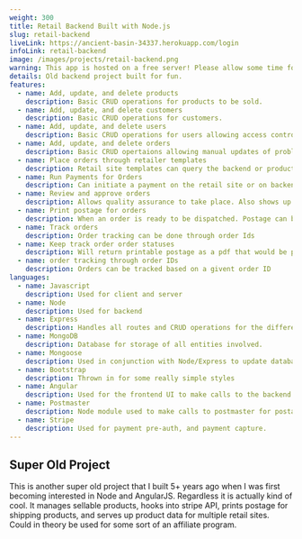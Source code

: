 ```yaml
---
weight: 300
title: Retail Backend Built with Node.js
slug: retail-backend
liveLink: https://ancient-basin-34337.herokuapp.com/login
infoLink: retail-backend
image: /images/projects/retail-backend.png
warning: This app is hosted on a free server! Please allow some time for the server to wake up (up to 30 seconds) when first visiting.
details: Old backend project built for fun.
features:
  - name: Add, update, and delete products
    description: Basic CRUD operations for products to be sold.
  - name: Add, update, and delete customers
    description: Basic CRUD operations for customers.
  - name: Add, update, and delete users
    description: Basic CRUD operations for users allowing access control.
  - name: Add, update, and delete orders
    description: Basic CRUD opertaions allowing manual updates of problem orders.
  - name: Place orders through retailer templates
    description: Retail site templates can query the backend or product information including prices to display an order.
  - name: Run Payments for Orders
    description: Can initiate a payment on the retail site or on backend. Orders must be approved before payment is captured.
  - name: Review and approve orders
    description: Allows quality assurance to take place. Also shows up in the order status.
  - name: Print postage for orders
    description: When an order is ready to be dispatched. Postage can be printed from the backend. Only warehouse or admin type users can print postage.
  - name: Track orders
    description: Order tracking can be done through order Ids
  - name: Keep track order order statuses
    description: Will return printable postage as a pdf that would be printable and usable if it wasnt connected to a sandbox API.
  - name: order tracking through order IDs
    description: Orders can be tracked based on a givent order ID
languages:
  - name: Javascript
    description: Used for client and server
  - name: Node
    description: Used for backend
  - name: Express
    description: Handles all routes and CRUD operations for the different entities in this project.
  - name: MongoDB
    description: Database for storage of all entities involved.
  - name: Mongoose
    description: Used in conjunction with Node/Express to update database entries.
  - name: Bootstrap
    description: Thrown in for some really simple styles
  - name: Angular
    description: Used for the frontend UI to make calls to the backend
  - name: Postmaster
    description: Node module used to make calls to postmaster for postage on the backend.
  - name: Stripe
    description: Used for payment pre-auth, and payment capture.
---
```


## Super Old Project
This is another super old project that I built 5+ years ago when I was first becoming interested in Node and AngularJS. Regardless it is actually kind of cool. It manages sellable products, hooks into stripe API, prints postage for shipping products, and serves up product data for multiple retail sites. Could in theory be used for some sort of an affiliate program.
